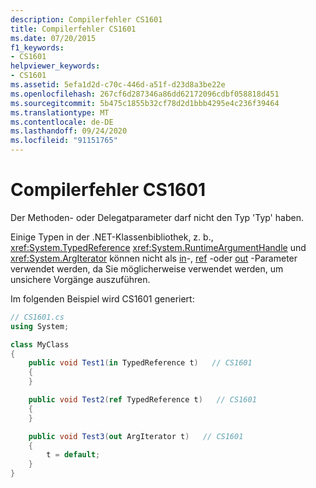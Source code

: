 ```yaml
---
description: Compilerfehler CS1601
title: Compilerfehler CS1601
ms.date: 07/20/2015
f1_keywords:
- CS1601
helpviewer_keywords:
- CS1601
ms.assetid: 5efa1d2d-c70c-446d-a51f-d23d8a3be22e
ms.openlocfilehash: 267cf6d287346a86dd62172096cdbf058818d451
ms.sourcegitcommit: 5b475c1855b32cf78d2d1bbb4295e4c236f39464
ms.translationtype: MT
ms.contentlocale: de-DE
ms.lasthandoff: 09/24/2020
ms.locfileid: "91151765"
---
```

# <a name="compiler-error-cs1601"></a>Compilerfehler CS1601

Der Methoden- oder Delegatparameter darf nicht den Typ 'Typ' haben.  
  
 Einige Typen in der .NET-Klassenbibliothek, z. b., <xref:System.TypedReference> <xref:System.RuntimeArgumentHandle> und <xref:System.ArgIterator> können nicht als [in](../language-reference/keywords/in-parameter-modifier.md)-, [ref](../language-reference/keywords/ref.md) -oder [out](../language-reference/keywords/out-parameter-modifier.md) -Parameter verwendet werden, da Sie möglicherweise verwendet werden, um unsichere Vorgänge auszuführen.  
  
 Im folgenden Beispiel wird CS1601 generiert:  
  
```csharp  
// CS1601.cs  
using System;

class MyClass
{
    public void Test1(in TypedReference t)   // CS1601  
    {
    }

    public void Test2(ref TypedReference t)   // CS1601  
    {
    }

    public void Test3(out ArgIterator t)   // CS1601  
    {
        t = default;
    }
}
```

